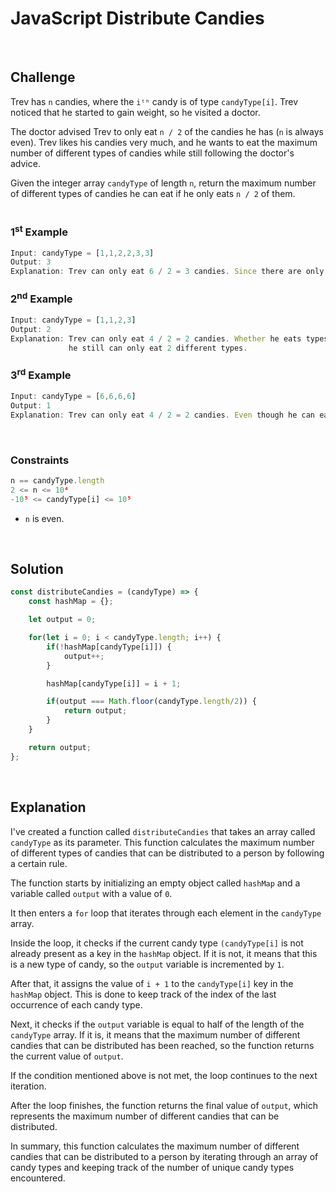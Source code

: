 # JavaScript Distribute Candies
<br/>

## Challenge
Trev has `n` candies, where the `iᵗʰ` candy is of type `candyType[i]`. Trev noticed that he started to gain weight, so he visited a doctor.

The doctor advised Trev to only eat `n / 2` of the candies he has (`n` is always even). Trev likes his candies very much, and he wants to eat the maximum number of different types of candies while still following the doctor's advice.

Given the integer array `candyType` of length `n`, return the maximum number of different types of candies he can eat if he only eats `n / 2` of them.
<br/>
<br/>

### 1<sup>st</sup> Example

```JavaScript
Input: candyType = [1,1,2,2,3,3]
Output: 3
Explanation: Trev can only eat 6 / 2 = 3 candies. Since there are only 3 types, he can eat one of each type.
```

### 2<sup>nd</sup> Example

```JavaScript
Input: candyType = [1,1,2,3]
Output: 2
Explanation: Trev can only eat 4 / 2 = 2 candies. Whether he eats types [1,2], [1,3], or [2,3],
             he still can only eat 2 different types.
```

### 3<sup>rd</sup> Example

```JavaScript
Input: candyType = [6,6,6,6]
Output: 1
Explanation: Trev can only eat 4 / 2 = 2 candies. Even though he can eat 2 candies, he only has 1 type.
```

<br/>

### Constraints

```JavaScript
n == candyType.length
2 <= n <= 10⁴
-10⁵ <= candyType[i] <= 10⁵
```

- `n` is even.

<br/>

## Solution

```JavaScript
const distributeCandies = (candyType) => {
    const hashMap = {};

    let output = 0;

    for(let i = 0; i < candyType.length; i++) {
        if(!hashMap[candyType[i]]) {
            output++;
        }

        hashMap[candyType[i]] = i + 1;

        if(output === Math.floor(candyType.length/2)) {
            return output;
        }
    }

    return output;
};
```

<br/>

## Explanation

I've created a function called `distributeCandies` that takes an array called `candyType` as its parameter. This function calculates the maximum number of different types of candies that can be distributed to a person by following a certain rule.
<br/>

The function starts by initializing an empty object called `hashMap` and a variable called `output` with a value of `0`.
<br/>

It then enters a `for` loop that iterates through each element in the `candyType` array.
<br/>

Inside the loop, it checks if the current candy type `(candyType[i]` is not already present as a key in the `hashMap` object. If it is not, it means that this is a new type of candy, so the `output` variable is incremented by `1`.
<br/>

After that, it assigns the value of `i + 1` to the `candyType[i]` key in the `hashMap` object. This is done to keep track of the index of the last occurrence of each candy type.
<br/>

Next, it checks if the `output` variable is equal to half of the length of the `candyType` array. If it is, it means that the maximum number of different candies that can be distributed has been reached, so the function returns the current value of `output`.
<br/>

If the condition mentioned above is not met, the loop continues to the next iteration.
<br/>

After the loop finishes, the function returns the final value of `output`, which represents the maximum number of different candies that can be distributed.
<br/>

In summary, this function calculates the maximum number of different candies that can be distributed to a person by iterating through an array of candy types and keeping track of the number of unique candy types encountered.
<br/>
<br/>